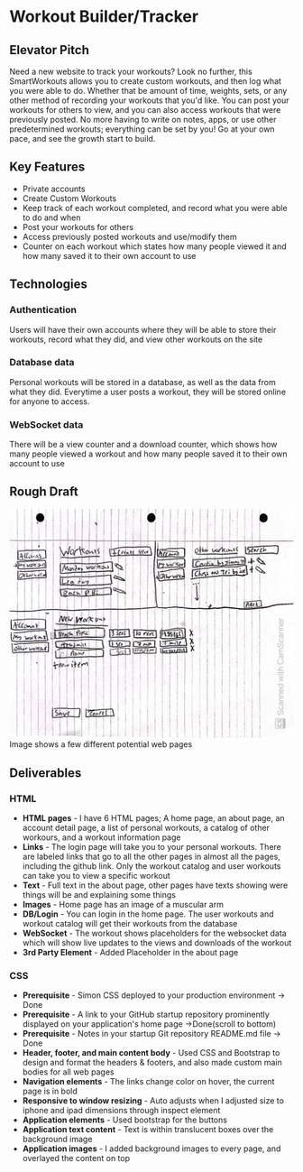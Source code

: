 # Workout Builder/Tracker
## Elevator Pitch
Need a new website to track your workouts? Look no further, this SmartWorkouts allows you to create custom workouts, and then log what you were able to do. Whether that be amount of time, weights, sets, or any other method of recording your workouts that you'd like. You can post your workouts for others to view, and you can also access workouts that were previously posted. No more having to write on notes, apps, or use other predetermined workouts; everything can be set by you! Go at your own pace, and see the growth start to build.

## Key Features
* Private accounts
* Create Custom Workouts
* Keep track of each workout completed, and record what you were able to do and when
* Post your workouts for others
* Access previously posted workouts and use/modify them
* Counter on each workout which states how many people viewed it and how many saved it to their own account to use
  
## Technologies
### Authentication
Users will have their own accounts where they will be able to store their workouts, record what they did, and view other workouts on the site
### Database data
Personal workouts will be stored in a database, as well as the data from what they did. Everytime a user posts a workout, they will be stored online for anyone to access.
### WebSocket data
There will be a view counter and a download counter, which shows how many people viewed a workout and how many people saved it to their own account to use

## Rough Draft
![Rough Draft of Workout Builder](/images/RoughSketch_WorkoutBuilder.jpeg)
Image shows a few different potential web pages

## Deliverables
### HTML

- **HTML pages** - I have 6 HTML pages; A home page, an about page, an account detail page, a list of personal workouts, a catalog of other workours, and a workout information page
- **Links** - The login page will take you to your personal workouts. There are labeled links that go to all the other pages in almost all the pages, including the github link. Only the workout catalog and user workouts can take you to view a specific workout
- **Text** - Full text in the about page, other pages have texts showing were things will be and explaining some things
- **Images** - Home page has an image of a muscular arm
- **DB/Login** - You can login in the home page. The user workouts and workout catalog will get their workouts from the database
- **WebSocket** - The workout shows placeholders for the websocket data which will show live updates to the views and downloads of the workout
- **3rd Party Element** - Added Placeholder in the about page

### CSS
- **Prerequisite** - Simon CSS deployed to your production environment -> Done
- **Prerequisite** - A link to your GitHub startup repository prominently displayed on your application's home page ->Done(scroll to bottom)
- **Prerequisite** - Notes in your startup Git repository README.md file -> Done
- **Header, footer, and main content body** - Used CSS and Bootstrap to design and format the headers & footers, and also made custom main bodies for all web pages
- **Navigation elements** - The links change color on hover, the current page is in bold
- **Responsive to window resizing** - Auto adjusts when I adjusted size to iphone and ipad dimensions through inspect element
- **Application elements** - Used bootstrap for the buttons
- **Application text content** - Text is within translucent boxes over the background image
- **Application images** - I added background images to every page, and overlayed the content on top
